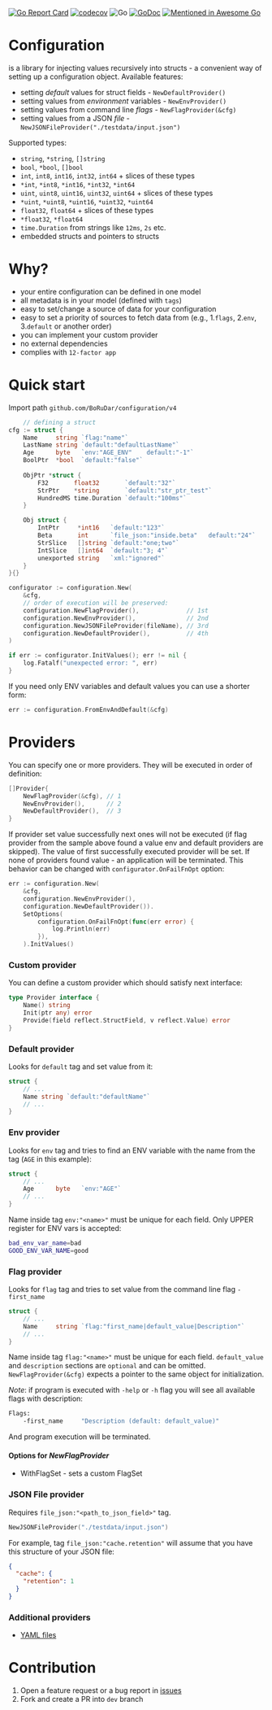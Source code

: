 [![Go Report Card](https://goreportcard.com/badge/github.com/borudar/configuration)](https://goreportcard.com/report/github.com/borudar/configuration)
[![codecov](https://codecov.io/gh/BoRuDar/configuration/branch/master/graph/badge.svg)](https://codecov.io/gh/BoRuDar/configuration)
![Go](https://github.com/BoRuDar/configuration/workflows/Go/badge.svg)
[![GoDoc](https://godoc.org/github.com/BoRuDar/configuration?status.png)](https://godoc.org/github.com/BoRuDar/configuration/v3)
[![Mentioned in Awesome Go](https://awesome.re/mentioned-badge.svg)](https://github.com/avelino/awesome-go) 

# Configuration
is a library for injecting values recursively into structs - a convenient way of setting up a configuration object.
Available features:
- setting *default* values for struct fields - `NewDefaultProvider()`
- setting values from *environment* variables - `NewEnvProvider()`
- setting values from command line *flags* - `NewFlagProvider(&cfg)`
- setting values from a JSON *file* - `NewJSONFileProvider("./testdata/input.json")`

Supported types:
- `string`, `*string`, `[]string`
- `bool`, `*bool`, `[]bool`
- `int`, `int8`, `int16`, `int32`, `int64` + slices of these types
- `*int`, `*int8`, `*int16`, `*int32`, `*int64`
- `uint`, `uint8`, `uint16`, `uint32`, `uint64` + slices of these types
- `*uint`, `*uint8`, `*uint16`, `*uint32`, `*uint64`
- `float32`, `float64` + slices of these types
- `*float32`, `*float64`
- `time.Duration` from strings like `12ms`, `2s` etc.
- embedded structs and pointers to structs


# Why?
- your entire configuration can be defined in one model
- all metadata is in your model (defined with `tags`)
- easy to set/change a source of data for your configuration
- easy to set a priority of sources to fetch data from (e.g., 1.`flags`, 2.`env`, 3.`default` or another order)
- you can implement your custom provider
- no external dependencies
- complies with `12-factor app`


# Quick start
Import path `github.com/BoRuDar/configuration/v4`
```go
	// defining a struct
cfg := struct {
    Name     string `flag:"name"`
    LastName string `default:"defaultLastName"`
    Age      byte   `env:"AGE_ENV"    default:"-1"`
    BoolPtr  *bool  `default:"false"`
    
    ObjPtr *struct {
        F32       float32       `default:"32"`
        StrPtr    *string       `default:"str_ptr_test"`
        HundredMS time.Duration `default:"100ms"`
    }

    Obj struct {
        IntPtr     *int16   `default:"123"`
        Beta       int      `file_json:"inside.beta"   default:"24"`
        StrSlice   []string `default:"one;two"`
        IntSlice   []int64  `default:"3; 4"`
        unexported string   `xml:"ignored"`
    }
}{}

configurator := configuration.New(
    &cfg,
    // order of execution will be preserved: 
    configuration.NewFlagProvider(),             // 1st
    configuration.NewEnvProvider(),              // 2nd 
    configuration.NewJSONFileProvider(fileName), // 3rd 
    configuration.NewDefaultProvider(),          // 4th
)

if err := configurator.InitValues(); err != nil {
    log.Fatalf("unexpected error: ", err)
}
```

If you need only ENV variables and default values you can use a shorter form:
```go
err := configuration.FromEnvAndDefault(&cfg)
```


# Providers
You can specify one or more providers. They will be executed in order of definition:
```go
[]Provider{
    NewFlagProvider(&cfg), // 1
    NewEnvProvider(),      // 2
    NewDefaultProvider(),  // 3
} 
```
If provider set value successfully next ones will not be executed (if flag provider from the sample above found a value env and default providers are skipped). 
The value of first successfully executed provider will be set.
If none of providers found value - an application will be terminated.
This behavior can be changed with `configurator.OnFailFnOpt` option:
```go
err := configuration.New(
    &cfg,
    configuration.NewEnvProvider(),
    configuration.NewDefaultProvider()).
    SetOptions(
        configuration.OnFailFnOpt(func(err error) {
            log.Println(err)
        }),
    ).InitValues()
```


### Custom provider
You can define a custom provider which should satisfy next interface:
```go
type Provider interface {
    Name() string
    Init(ptr any) error
    Provide(field reflect.StructField, v reflect.Value) error
}
```

### Default provider
Looks for `default` tag and set value from it:
```go
struct {
    // ...
    Name string `default:"defaultName"`
    // ...
}
```


### Env provider
Looks for `env` tag and tries to find an ENV variable with the name from the tag (`AGE` in this example):
```go
struct {
    // ...
    Age      byte   `env:"AGE"`
    // ...
}
```
Name inside tag `env:"<name>"` must be unique for each field. Only UPPER register for ENV vars is accepted:
```bash
bad_env_var_name=bad
GOOD_ENV_VAR_NAME=good
```


### Flag provider
Looks for `flag` tag and tries to set value from the command line flag `-first_name`
```go
struct {
    // ...
    Name     string `flag:"first_name|default_value|Description"`
    // ...
}
```
Name inside tag `flag:"<name>"` must be unique for each field. `default_value` and `description` sections are `optional` and can be omitted.
`NewFlagProvider(&cfg)` expects a pointer to the same object for initialization.

*Note*: if program is executed with `-help` or `-h` flag you will see all available flags with description:
```bash
Flags: 
	-first_name		"Description (default: default_value)"
``` 
And program execution will be terminated.
#### Options for _NewFlagProvider_
* WithFlagSet - sets a custom FlagSet


### JSON File provider 
Requires `file_json:"<path_to_json_field>"` tag.
```go
NewJSONFileProvider("./testdata/input.json")
```
For example, tag `file_json:"cache.retention"` will assume that you have this structure of your JSON file:
```json
{
  "cache": {
    "retention": 1
  }
}
```


### Additional providers
* [YAML files](https://github.com/BoRuDar/configuration-yaml-file)


# Contribution
1. Open a feature request or a bug report in [issues](https://github.com/BoRuDar/configuration/issues)
2. Fork and create a PR into `dev` branch
